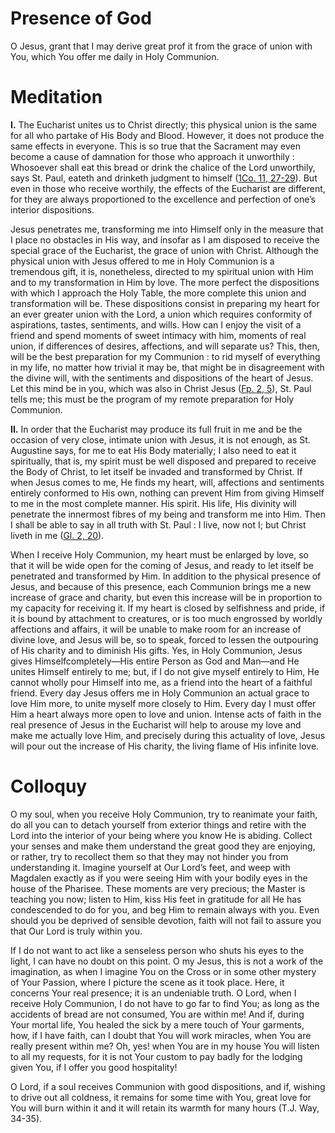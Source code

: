# Presence of God

O Jesus, grant that I may derive great prof it from the grace of union with You, which You offer me daily in Holy Communion.

# Meditation

**I.** The Eucharist unites us to Christ directly; this physical union is the same for all who partake of His Body and Blood. However, it does not produce the same effects in everyone. This is so true that the Sacrament may even become a cause of damnation for those who approach it unworthily : Whosoever shall eat this bread or drink the chalice of the Lord unworthily, says St. Paul, eateth and drinketh judgment to himself ([1Co. 11, 27-29](https://vulgata.online/bible/1Co.11?ed=DR2&vfn=DR2.1Co.11.27-29:vs)). But even in those who receive worthily, the effects of the Eucharist are different, for they are always proportioned to the excellence and perfection of one’s interior dispositions.

Jesus penetrates me, transforming me into Himself only in the measure that I place no obstacles in His way, and insofar as I am disposed to receive the special grace of the Eucharist, the grace of union with Christ. Although the physical union with Jesus offered to me in Holy Communion is a tremendous gift, it is, nonetheless, directed to my spiritual union with Him and to my transformation in Him by love. The more perfect the dispositions with which I approach the Holy Table, the more complete this union and transformation will be. These dispositions consist in preparing my heart for an ever greater union with the Lord, a union which requires conformity of aspirations, tastes, sentiments, and wills. How can I enjoy the visit of a friend and spend moments of sweet intimacy with him, moments of real union, if differences of desires, affections, and will separate us? This, then, will be the best preparation for my Communion : to rid myself of everything in my life, no matter how trivial it may be, that might be in disagreement with the divine will, with the sentiments and dispositions of the heart of Jesus. Let this mind be in you, which was also in Christ Jesus ([Fp. 2, 5](https://vulgata.online/bible/Fp.2?ed=DR2&vfn=DR2.Fp.2.5:vs)), St. Paul tells me; this must be the program of my remote preparation for Holy Communion.

**II.** In order that the Eucharist may produce its full fruit in me and be the occasion of very close, intimate union with Jesus, it is not enough, as St. Augustine says, for me to eat His Body materially; I also need to eat it spiritually, that is, my spirit must be well disposed and prepared to receive the Body of Christ, to let itself be invaded and transformed by Christ. If when Jesus comes to me, He finds my heart, will, affections and sentiments entirely conformed to His own, nothing can prevent Him from giving Himself to me in the most complete manner. His spirit. His life, His divinity will penetrate the innermost fibres of my being and transform me into Him. Then I shall be able to say in all truth with St. Paul : I live, now not I; but Christ liveth in me ([Gl. 2, 20](https://vulgata.online/bible/Gl.2?ed=DR2&vfn=DR2.Gl.2.20:vs)). 

When I receive Holy Communion, my heart must be enlarged by love, so that it will be wide open for the coming of Jesus, and ready to let itself be penetrated and transformed by Him. In addition to the physical presence of Jesus, and because of this presence, each Communion brings me a new increase of grace and charity, but even this increase will be in proportion to my capacity for receiving it. If my heart is closed by selfishness and pride, if it is bound by attachment to creatures, or is too much engrossed by worldly affections and affairs, it will be unable to make room for an increase of divine love, and Jesus will be, so to speak, forced to lessen the outpouring of His charity and to diminish His gifts. Yes, in Holy Communion, Jesus gives Himselfcompletely—His entire Person as God and Man—and He unites Himself entirely to me; but, if I do not give myself entirely to Him, He cannot wholly pour Himself into me, as a friend into the heart of a faithful friend. Every day Jesus offers me in Holy Communion an actual grace to love Him more, to unite myself more closely to Him. Every day I must offer Him a heart always more open to love and union. Intense acts of faith in the real presence of Jesus in the Eucharist will help to arouse my love and make me actually love Him, and precisely during this actuality of love, Jesus will pour out the increase of His charity, the living flame of His infinite love.

# Colloquy

O my soul, when you receive Holy Communion, try to reanimate your faith, do all you can to detach yourself from exterior things and retire with the Lord into the interior of your being where you know He is abiding. Collect your senses and make them understand the great good they are enjoying, or rather, try to recollect them so that they may not hinder you from understanding it. Imagine yourself at Our Lord’s feet, and weep with Magdalen exactly as if you were seeing Him with your bodily eyes in the house of the Pharisee. These moments are very precious; the Master is teaching you now; listen to Him, kiss His feet in gratitude for all He has condescended to do for you, and beg Him to remain always with you. Even should you be deprived of sensible devotion, faith will not fail to assure you that Our Lord is truly within you.

If I do not want to act like a senseless person who shuts his eyes to the light, I can have no doubt on this point. O my Jesus, this is not a work of the imagination, as when I imagine You on the Cross or in some other mystery of Your Passion, where I picture the scene as it took place. Here, it concerns Your real presence; it is an undeniable truth. O Lord, when I receive Holy Communion, I do not have to go far to find You; as long as the accidents of bread are not consumed, You are within me! And if, during Your mortal life, You healed the sick by a mere touch of Your garments, how, if I have faith, can I doubt that You will work miracles, when You are really present within me? Oh, yes! when You are in my house You will listen to all my requests, for it is not Your custom to pay badly for the lodging given You, if I offer you good hospitality!

O Lord, if a soul receives Communion with good dispositions, and if, wishing to drive out all coldness, it remains for some time with You, great love for You will burn within it and it will retain its warmth for many hours (T.J. Way, 34-35).
